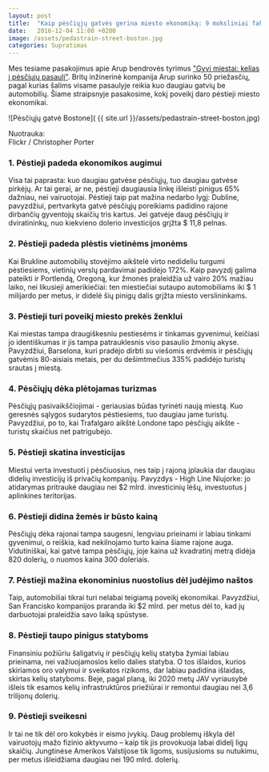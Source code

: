 ```yaml
---
layout: post
title:  "Kaip pėsčiųjų gatvės gerina miesto ekonomiką: 9 moksliniai faktai"
date:   2016-12-04 11:00 +0200
image: /assets/pedastrain-street-boston.jpg
categories: Supratimas
---
```


Mes tesiame pasakojimus apie Arup bendrovės tyrimus <a href="http://www.arup.com/walking">"Gyvi miestai: kelias į pėsčiųjų pasaulį"</a>. Britų inžinerinė kompanija Arup surinko 50 priežasčių, pagal kurias šalims visame pasaulyje reikia kuo daugiau gatvių be automobilių. Šiame straipsnyje pasakosime, kokį poveikį daro pėstieji miesto ekonomikai.

![Pėsčiųjų gatvė Bostone]( {{ site.url }}/assets/pedastrain-street-boston.jpg)
<div class="lighter smaller" style="margin:12px 0;">
Nuotrauka: <br />Flickr / Christopher Porter</div>

<h3> 1. Pėstieji padeda ekonomikos augimui</h3>

<p>Visa tai paprasta: kuo daugiau gatvėse pėsčiųjų, tuo daugiau gatvėse pirkėjų. Ar tai gerai, ar ne, pėstieji daugiausia linkę išleisti pinigus 65% dažniau, nei vairuotojai. Pėstieji taip pat mažina nedarbo lygį: Dubline, pavyzdžiui, pertvarkyta gatvė pėsčiųjų poreikiams padidino rajone dirbančių gyventojų skaičių tris kartus. Jei gatvėje daug pėsčiųjų ir dviratininkų, nuo kiekvieno dolerio investicijos grįžta $ 11,8 pelnas.</p>

<h3>2. Pėstieji padeda plėstis vietinėms įmonėms</h3>

<p>Kai Brukline automobilių stovėjimo aikštelė virto nedideliu turgumi pėstiesiems, vietinių verslų pardavimai padidėjo 172%. Kaip pavyzdį galima pateikti ir Portlendą, Oregoną, kur žmonės praleidžia už vairo 20% mažiau laiko, nei likusieji amerikiečiai: ten miestiečiai sutaupo automobiliams iki $ 1 milijardo per metus, ir didelė šių pinigų dalis grįžta miesto verslininkams.</p>

<h3>3. Pėstieji turi poveikį miesto prekės ženklui</h3>

<p>Kai miestas tampa draugiškesniu pestiesėms ir tinkamas gyvenimui, keičiasi jo identiškumas ir jis tampa patrauklesnis viso pasaulio žmonių akyse. Pavyzdžiui, Barselona, kuri pradėjo dirbti su viešomis erdvėmis ir pėsčiųjų gatvėmis 80-aisiais metais, per du dešimtmečius 335% padidėjo turistų srautas į miestą.</p>

<h3>4. Pėsčiųjų dėkа plėtojamas turizmas</h3>

<p>Pėsčiųjų pasivaikščiojimai - geriausias būdas tyrinėti naują miestą. Kuo geresnės sąlygos sudarytos pėstiesiems, tuo daugiau jame turistų. Pavyzdžiui, po to, kai Trafalgaro aikštė Londone tapo pėsčiųjų aikšte - turistų skaičius net patrigubėjo.</p>

<h3>5. Pėstieji skatina investicijas</h3>

<p>Miestui verta investuoti į pėsčiuosius, nes taip į rajoną įplaukia dar daugiau didelių investicijų iš privačių kompanijų. Pavyzdys - High Line Niujorke: jo atidarymas pritraukė daugiau nei $2 mlrd. investicinių lėšų, investuotus į aplinkines teritorijas.</p>

<h3>6. Pėstieji didina žemės ir būsto kainą</h3>

<p>Pėsčiųjų dėka rajonai tampa saugesni, lengviau prieinami ir labiau tinkami gyvenimui, o reiškia, kad nekilnojamo turto kaina šiame rajone auga. Vidutiniškai, kai gatvė tampa pėsčiųjų, joje kaina už kvadratinį metrą didėja 820 dolerių, o nuomos kaina 300 doleriais.</p>

<h3>7. Pėstieji mažina ekonominius nuostolius dėl judėjimo naštos</h3>

<p>Taip, automobiliai tikrai turi nelabai teigiamą poveikį ekonomikai. Pavyzdžiui, San Francisko kompanijos praranda iki $2 mlrd. per metus dėl to, kad jų darbuotojai praleidžia savo laiką spūstyse.</p>

<h3>8. Pėstieji taupo pinigus statyboms</h3>

<p>Finansiniu požiūriu šaligatvių ir pėsčiųjų kelių statyba žymiai labiau prieinama, nei
važiuojamosios kelio dalies statyba. O tos išlaidos, kurios skiriamos oro valymui ir sveikatos rizikoms, dar labiau padidina išlaidas, skirtas kelių statyboms. Beje, pagal planą, iki 2020 metų JAV vyriausybė išleis tik esamos kelių infrastruktūros priežiūrai ir remontui daugiau nei 3,6 trilijonų dolerių.</p>

<h3>9. Pėstieji sveikesni</h3>

<p>Ir tai ne tik dėl oro kokybės ir eismo įvykių. Daug problemų iškyla dėl vairuotojų mažo fizinio aktyvumo – kaip tik jis provokuoja labai didelį ligų skaičių. Jungtinėse Amerikos Valstijose tik ligoms, susijusioms su nutukimu, per metus išleidžiama daugiau nei 190 mlrd. dolerių.</p>
